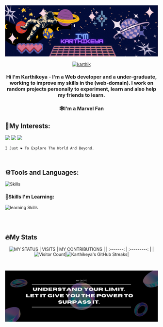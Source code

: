 <div align='center'>

![Head](https://raw.githubusercontent.com/KarthikeyaEnge/KarthikeyaEnge/main/readme_gif.gif)


<a href='mailto:karthikeya.enge@gmail.com'>

![karthik](https://img.shields.io/badge/Gmail-EA4335.svg?style=for-the-badge&logo=Gmail&logoColor=white)

</a>
     
### Hi I'm Karthikeya - I'm a Web developer and a under-graduate, working to improve my skills in the (web-domain). I work on random projects personally to experiment, learn and also help my friends to learn.
     
### 🕸️I'm a Marvel Fan    
     
</div>

## 👀My Interests:
![](https://img.shields.io/badge/-Artificial%20Intelligence-blue)
![](https://img.shields.io/badge/-Qunatum%20Computing-brightgreen)
![](https://img.shields.io/badge/-Web%20Devleopment-orange)




`I Just ❤️ To Explore The World And Beyond.`


<br>

## ⚙️Tools and Languages:

![Skills](https://skillicons.dev/icons?i=c,java,py,html,css,js,git,github,matlab,md,vscode)    

### 📖Skills I'm Learning:

![learning Skills](https://skillicons.dev/icons?i=django,nodejs,react,mongodb,express,vite,redux) 

<br><br>

## 🔥My Stats

<div align='center'>     
     
![MY STATUS](https://github-readme-stats.vercel.app/api?username=karthikeyaEnge&show_icons=true&theme=midnight-purple\&hide_border=true)
|        VISITS          |        MY CONTRIBUTIONS    |
|       :-------:        |          :---------:       |
|![Visitor Count](https://profile-counter.glitch.me/karthikeyaEnge/count.svg)|![Karthikeya's GitHub Streaks](https://github-readme-streak-stats.herokuapp.com/?user=karthikeyaEnge&theme=midnight-purple\&hide_border=true)|

<br>

![](https://github.com/KarthikeyaEnge/KarthikeyaEnge/blob/b81671a5328fc7784040325631ea83c0550eed55/MY%20quote.png)



</div>


